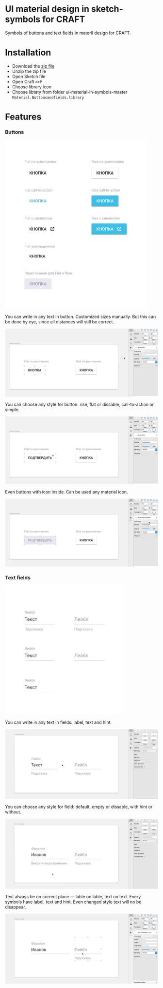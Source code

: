 # UI material design in sketch-symbols for CRAFT

Symbols of buttons and text fields in materil design for CRAFT.

# Installation

+ Download the [zip file](https://github.com/nostrism/ui-material-in-symbols/archive/master.zip)
+ Unzip the zip file
+ Open Sketch file
+ Open Craft `⌘+P`
+ Choose library icon
+ Choose libtaty from folder ui-material-in-symbols-master `Material.Buttonsandfields.library`

# Features

### Buttons

![All Buttons](./img/Buttons.png)

You can write in any text in button. Customized sizes manually. But this can be done by eye, since all distances will still be correct.

![Edit button](./img/btn-01.gif)

You can choose any style for button: rise, flat or dissable, call-to-action or simple.

![Button styles](./img/btn-02.gif)

Even buttons with icon inside. Can be used any material icon.

![Icon inside](./img/btn-03.gif)

### Text fields

![All Buttons](./img/Fields.png)

You can write in any text in fields: label, text and hint.

![Edit fields](./img/fields-01.gif)

You can choose any style for field: default, empty or dissable, with hint or without.

![Fields style](./img/fields-02.gif)

Text always be on correct place — lable on lable, text on text. Every symbols have label, text and hint. Even changed style text will no be disappear.

![Fields change](./img/fields-03.gif)
